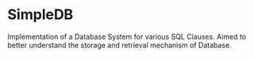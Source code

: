 # SimpleDB
Implementation of a Database System for various SQL Clauses. 
Aimed to better understand the storage and retrieval mechanism of Database. 
